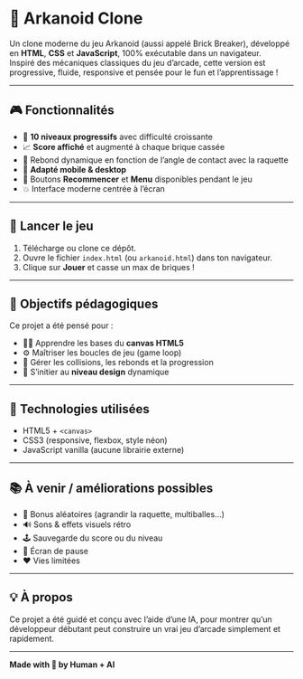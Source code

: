 # 🧱 Arkanoid Clone

Un clone moderne du jeu Arkanoid (aussi appelé Brick Breaker), développé en **HTML**, **CSS** et **JavaScript**, 100% exécutable dans un navigateur.  
Inspiré des mécaniques classiques du jeu d’arcade, cette version est progressive, fluide, responsive et pensée pour le fun et l’apprentissage !

---

## 🎮 Fonctionnalités

- 🧱 **10 niveaux progressifs** avec difficulté croissante
- 📈 **Score affiché** et augmenté à chaque brique cassée
- 🧠 Rebond dynamique en fonction de l’angle de contact avec la raquette
- 📱 **Adapté mobile & desktop**
- 🔁 Boutons **Recommencer** et **Menu** disponibles pendant le jeu
- 💥 Interface moderne centrée à l’écran

---

## 🚀 Lancer le jeu

1. Télécharge ou clone ce dépôt.
2. Ouvre le fichier `index.html` (ou `arkanoid.html`) dans ton navigateur.
3. Clique sur **Jouer** et casse un max de briques !

---

## 🎯 Objectifs pédagogiques

Ce projet a été pensé pour :

- 👨‍💻 Apprendre les bases du **canvas HTML5**
- ⚙️ Maîtriser les boucles de jeu (game loop)
- 🎯 Gérer les collisions, les rebonds et la progression
- 🧪 S’initier au **niveau design** dynamique

---

## 🔧 Technologies utilisées

- HTML5 + `<canvas>`
- CSS3 (responsive, flexbox, style néon)
- JavaScript vanilla (aucune librairie externe)

---

## 📚 À venir / améliorations possibles

- 🎁 Bonus aléatoires (agrandir la raquette, multiballes…)
- 🔊 Sons & effets visuels rétro
- 🕹️ Sauvegarde du score ou du niveau
- 🔄 Écran de pause
- ❤️ Vies limitées

---

## 💡 À propos

Ce projet a été guidé et conçu avec l’aide d’une IA, pour montrer qu’un développeur débutant peut construire un vrai jeu d’arcade simplement et rapidement.

---

**Made with 💙 by Human + AI**

